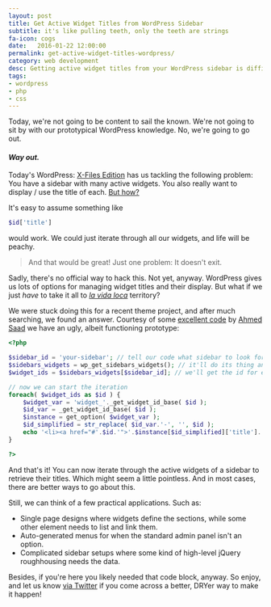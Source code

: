```yaml
---
layout: post
title: Get Active Widget Titles from WordPress Sidebar
subtitle: it's like pulling teeth, only the teeth are strings
fa-icon: cogs
date:   2016-01-22 12:00:00
permalink: get-active-widget-titles-wordpress/
category: web development
desc: Getting active widget titles from your WordPress sidebar is difficult, but not impossible, as explained by Router Chowder
tags:
- wordpress
- php
- css
---
```


Today, we're not going to be content to sail the known. We're not going to sit by with our prototypical WordPress knowledge. No, we're going to go out. 

#### _Way out._

Today's WordPress: [X-Files Edition](https://49.media.tumblr.com/ac491edf38dba454e7b8f1d382d1902a/tumblr_nsrsowvnYH1r1huy0o1_500.gif) has us tackling the following problem: You have a sidebar with many active widgets. You also really want to display / use the title of each. [But how?](http://www.youtube.com/watch?v=ZXsQAXx_ao0)

It's easy to assume something like

```php
$id['title']
```

would work. We could just iterate through all our widgets, and life will be peachy. 

> And that would be great! Just one problem: It doesn't exit.

Sadly, there's no official way to hack this. Not yet, anyway. WordPress gives us lots of options for managing widget titles and their display. But what if we just *have* to take it all to *[la vida loca](http://www.google.com/url?sa=t&rct=j&q=&esrc=s&source=web&cd=1&cad=rja&uact=8&ved=0ahUKEwjy1qScwL7KAhXEn4MKHdsPDYkQyCkIHjAA&url=https%3A%2F%2Fwww.youtube.com%2Fwatch%3Fv%3Dp47fEXGabaY&usg=AFQjCNFbvGoBKtwaRFzkpjgbZkOfNouBoQ)* territory? 

We were stuck doing this for a recent theme project, and after much searching, we found an answer. Courtesy of some [excellent code](http://wordpress.stackexchange.com/questions/170619/how-to-retrive-widget-title-data) by [Ahmed Saad](http://wordpress.stackexchange.com/users/37529/ahmed-saad) we have an ugly, albeit functioning prototype: 

```php
<?php

$sidebar_id = 'your-sidebar'; // tell our code what sidebar to look for
$sidebars_widgets = wp_get_sidebars_widgets(); // it'll do its thing and grab the widgets involved
$widget_ids = $sidebars_widgets[$sidebar_id]; // we'll get the id for each sidebar in the collected array

// now we can start the iteration
foreach( $widget_ids as $id ) {
    $widget_var = 'widget_'._get_widget_id_base( $id );
    $id_var = _get_widget_id_base( $id );
    $instance = get_option( $widget_var );
    $id_simplified = str_replace( $id_var.'-', '', $id ); 
    echo '<li><a href="#'.$id.'">'.$instance[$id_simplified]['title'].'</a></li>';
}

?>
```

And that's it! You can now iterate through the active widgets of a sidebar to retrieve their titles. Which might seem a little pointless. And in most cases, there are better ways to go about this. 

Still, we can think of a few practical applications. Such as: 

- Single page designs where widgets define the sections, while some other element needs to list and link them. 
- Auto-generated menus for when the standard admin panel isn't an option. 
- Complicated sidebar setups where some kind of high-level jQuery roughhousing needs the data.

Besides, if you're here you likely needed that code block, anyway. So enjoy, and let us know [via Twitter](https://twitter.com/chowdermonsters) if you come across a better, DRYer way to make it happen!